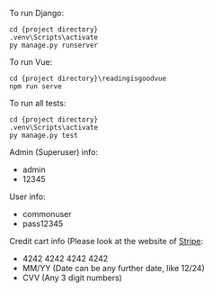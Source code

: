 To run Django:
```
cd {project directory}
.venv\Scripts\activate
py manage.py runserver
```

To run Vue:
```
cd {project directory}\readingisgoodvue
npm run serve
```

To run all tests:
```
cd {project directory}
.venv\Scripts\activate
py manage.py test
```

Admin (Superuser) info:
* admin
* 12345

User info:
* commonuser
* pass12345

Credit cart info (Please look at the website of [Stripe](https://stripe.com/docs):
* 4242 4242 4242 4242
* MM/YY (Date can be any further date, like 12/24)
* CVV (Any 3 digit numbers)
